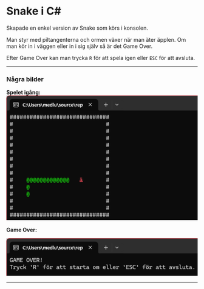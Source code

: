 # Snake i C#

Skapade en enkel version av Snake som körs i konsolen.  

Man styr med piltangenterna och ormen växer när man äter äpplen. Om man kör in i väggen eller in i sig själv så är det Game Over.  

Efter Game Over kan man trycka `R` för att spela igen eller `ESC` för att avsluta.  

---

### Några bilder  

**Spelet igång:**  
![spel](bilder/gameplay.png)

**Game Over:** 

![gameover](bilder/gameover.png)

---
